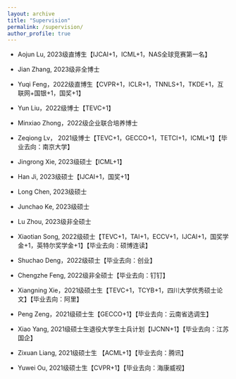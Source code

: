 ```yaml
---
layout: archive
title: "Supervision"
permalink: /supervision/
author_profile: true
---
```



* Aojun Lu, 2023级直博生【IJCAI+1，ICML+1，NAS全球竞赛第一名】
* Jian Zhang, 2023级非全博士
* Yuqi Feng，2022级直博生【CVPR+1，ICLR+1，TNNLS+1，TKDE+1，互联网+国银+1，国奖+1】
* Yun Liu，2022级博士【TEVC+1】
* Minxiao Zhong，2022级企业联合培养博士
* Zeqiong Lv， 2021级博士【TEVC+1，GECCO+1，TETCI+1，ICML+1】【毕业去向：南京大学】

* Jingrong Xie, 2023级硕士【ICML+1】
* Han Ji, 2023级硕士【IJCAI+1，国奖+1】
* Long Chen, 2023级硕士
* Junchao Ke, 2023级硕士
* Lu Zhou, 2023级非全硕士
* Xiaotian Song, 2022级硕士【TEVC+1，TAI+1，ECCV+1，IJCAI+1，国奖学金+1，英特尔奖学金+1】【毕业去向：硕博连读】
* Shuchao Deng，2022级硕士【毕业去向：创业】
* Chengzhe Feng, 2022级非全硕士【毕业去向：钉钉】
* Xiangning Xie，2021级硕士生【TEVC+1，TCYB+1，四川大学优秀硕士论文】【毕业去向：阿里】
* Peng Zeng，2021级硕士生【GECCO+1】【毕业去向：云南省选调生】
* Xiao Yang, 2021级硕士生退役大学生士兵计划【IJCNN+1】【毕业去向：江苏国企】
* Zixuan Liang, 2021级硕士生 【ACML+1】【毕业去向：腾讯】
* Yuwei Ou, 2021级硕士生【CVPR+1】【毕业去向：海康威视】



<!-- 
# @ Sichuan University
## 2023
### Graduate Students
* Aojun Lu, PhD Student, "Neural architecture search for incremental learning"
* Jingrong Xie, PhD Student, "Performance predictor"
* Jian Zhang, PhD Student, TBD
* Han Ji, Master Student, "Performance predictor"
* Wei Li, Master Student, TBD
* Long Chen, Master Student, "Neural architecture search for small object detection"
* Junchao Ke, Master Student, TBD
* Lu Zhou, Master Student, TBD

## 2022
### Graduate Students
* Yuqi Feng, PhD Student, "Robustness neural architecture search"
* Yun Liu, PhD Student, "Neural architecture search for combinational optimization"
* Minxiao Zhong, PhD Student, "Neural architecture search and its applications to intelligent nuclear industry"
* Shuchao Deng, Master Student, "Neural architecture search for science"
* Xiaotian Song, Master Student, "Spiking neural architecture search"
* Chengzhe Feng, Master Student, "Neural architecture search for software engineering"

## 2021
### Graduate Student
* Xiangning Xie, PhD Student, "Performance predictor for neural architecture search"
* Zeqiong Lv, PhD Student, "Theoretic analysis of evolutionary neural architecture search algorithms"
* Peng Zeng, Master Student, "Efficient genetic programming towards large-scale symbolic regression"
* Xiao Yang, Master Student, "Zero-cost neural architecture search"
* Zixuan Liang, Master Student, "Automating design of deep neural architectures without search"
* Yuwei Ou, Master Student, "Robust neural architecture search"

### Top-notch class student:
* [Zilin Xiao](https://zilin.me/) (@Chinese University of Hong Kong for MPhil from 2022)

### Undergraduate Thesis
* Computer Science:Yiheng Wang, Wenxin Zhao, Yuesong Feng, Siyi Wu, Youxiang Huang, Guanhong Liu
* Software Engeering: Xiangning Xie (Best Undergraduate Thesis Award), Jiajun Yan
* Foreign students: Ahammad Akbar Bin Kabir, Md Ilius Mahfuz， Mahamendige Dakshana Tharinda Mendis, Md Abdul Mazed Siddiki, Pasindu Himantha Kumara Merrennya, Alvin Reuben Walker, K. Gedara Mudiyansela Dulmini Nilushi B.

### Middle School Student (Young talent Programm)
* Kailin Deng (high-middle school student at the second year)

## 2020
### Graduate Student
* Jie wu, Master Student, “Evolutionary Neural Architecture Search for Multi-task Learning”
* Yuqiao Liu, Master Student, “Neural Predictors for Evolutionary Neural Architecture Search”
* Siyi Li, Master Student, “Constrained Evolutionary Neural Architecture Search”

### Top-notch class student:
* Zirao Ren (@Beihang University for master degree from 2021)
* Youxiang Huang (@Sichuan University for master degree from 2021)


### Undergraduate Thesis
* Computer Science: Yuqiao Liu (Best Undergraduate Thesis Award), Yunxiang Song, Weizhen Xu, Siyi Li
* Software Engeering: Yi Chen, Haoming Wang
* Foreign students: Preman Dewasiri Ishara Shaminda, Malinda Rukshan, Santosh Ghimire, Rohit Sharma

# @ Victoria University of Wellington
## 2020
* Phd Student: Junhao Huang (co-supervised with Bing Xue, Mengjie Zhang), "Evolutionary Design of Deep Neural Networks", 2020-2024

## 2019
* Summer Scholar: Bin Wang (co-supervised with Bing Xue, Mengjie Zhang), “Evolving deep neural networks by multi-objective particle swarm optimization for image classification Publications”, in this research, Bin has produced two papers that have been accepted by GECCO2019 and PRICAI2019, respectively.

## 2018
* Honours (Master Student): William Irwin-Harris (co-supervised with Bing Xue, Mengjie Zhang), “Genetic programming for automatic design of convolutional neural network architectures”, In addition to the [final report](https://yn-sun.github.io/pdfs/489_Report_William_Irwin_Harris.pdf), William has produced two papers including one accepted by CEC2019 and the other submitted to TEVC for review.
* Honours (Master Student): Bin Wang (co-supervised with Bing Xue, Mengjie Zhang), “Evolving deep neural networks for image classification”, In addition to the [final report](https://yn-sun.github.io/pdfs/bw2018_honour.pdf), Bin has produced one paper accepted by [AI2018](https://link.springer.com/chapter/10.1007/978-3-030-03991-2_24).

## 2017
* Summer Scholar: Bin Wang (co-supervised with Bing Xue, Mengjie Zhang), “Evolving deep convolutional neural networks by variable-length particle swarm optimization for image classification”, in this research, Bin has been produced one paper that has been accepted by [CEC2018](https://ieeexplore.ieee.org/stamp/stamp.jsp?arnumber=8477735).
-->

